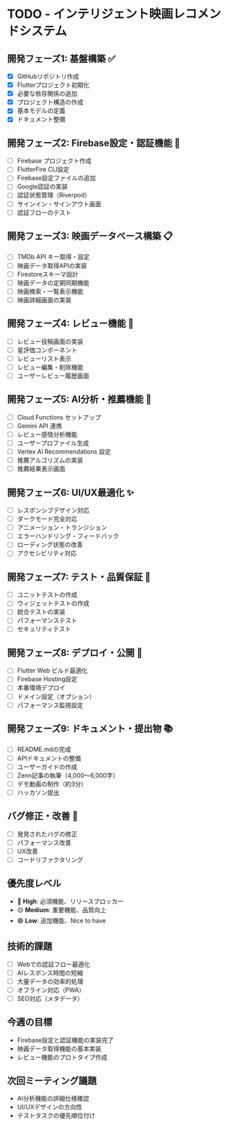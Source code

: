 # TODO - インテリジェント映画レコメンドシステム

## 開発フェーズ1: 基盤構築 ✅
- [x] GitHubリポジトリ作成
- [x] Flutterプロジェクト初期化
- [x] 必要な依存関係の追加
- [x] プロジェクト構造の作成
- [x] 基本モデルの定義
- [x] ドキュメント整備

## 開発フェーズ2: Firebase設定・認証機能 🔄
- [ ] Firebase プロジェクト作成
- [ ] FlutterFire CLI設定
- [ ] Firebase設定ファイルの追加
- [ ] Google認証の実装
- [ ] 認証状態管理（Riverpod）
- [ ] サインイン・サインアウト画面
- [ ] 認証フローのテスト

## 開発フェーズ3: 映画データベース構築 📋
- [ ] TMDb API キー取得・設定
- [ ] 映画データ取得APIの実装
- [ ] Firestoreスキーマ設計
- [ ] 映画データの定期同期機能
- [ ] 映画検索・一覧表示機能
- [ ] 映画詳細画面の実装

## 開発フェーズ4: レビュー機能 📝
- [ ] レビュー投稿画面の実装
- [ ] 星評価コンポーネント
- [ ] レビューリスト表示
- [ ] レビュー編集・削除機能
- [ ] ユーザーレビュー履歴画面

## 開発フェーズ5: AI分析・推薦機能 🤖
- [ ] Cloud Functions セットアップ
- [ ] Gemini API 連携
- [ ] レビュー感情分析機能
- [ ] ユーザープロファイル生成
- [ ] Vertex AI Recommendations 設定
- [ ] 推薦アルゴリズムの実装
- [ ] 推薦結果表示画面

## 開発フェーズ6: UI/UX最適化 ✨
- [ ] レスポンシブデザイン対応
- [ ] ダークモード完全対応
- [ ] アニメーション・トランジション
- [ ] エラーハンドリング・フィードバック
- [ ] ローディング状態の改善
- [ ] アクセシビリティ対応

## 開発フェーズ7: テスト・品質保証 🧪
- [ ] ユニットテストの作成
- [ ] ウィジェットテストの作成
- [ ] 統合テストの実装
- [ ] パフォーマンステスト
- [ ] セキュリティテスト

## 開発フェーズ8: デプロイ・公開 🚀
- [ ] Flutter Web ビルド最適化
- [ ] Firebase Hosting設定
- [ ] 本番環境デプロイ
- [ ] ドメイン設定（オプション）
- [ ] パフォーマンス監視設定

## 開発フェーズ9: ドキュメント・提出物 📚
- [ ] README.mdの完成
- [ ] APIドキュメントの整備
- [ ] ユーザーガイドの作成
- [ ] Zenn記事の執筆（4,000〜6,000字）
- [ ] デモ動画の制作（約3分）
- [ ] ハッカソン提出

## バグ修正・改善 🐛
- [ ] 発見されたバグの修正
- [ ] パフォーマンス改善
- [ ] UX改善
- [ ] コードリファクタリング

## 優先度レベル
- 🔴 **High**: 必須機能、リリースブロッカー
- 🟡 **Medium**: 重要機能、品質向上
- 🟢 **Low**: 追加機能、Nice to have

## 技術的課題
- [ ] Webでの認証フロー最適化
- [ ] AIレスポンス時間の短縮
- [ ] 大量データの効率的処理
- [ ] オフライン対応（PWA）
- [ ] SEO対応（メタデータ）

## 今週の目標
- Firebase設定と認証機能の実装完了
- 映画データ取得機能の基本実装
- レビュー機能のプロトタイプ作成

## 次回ミーティング議題
- AI分析機能の詳細仕様確認
- UI/UXデザインの方向性
- テストタスクの優先順位付け